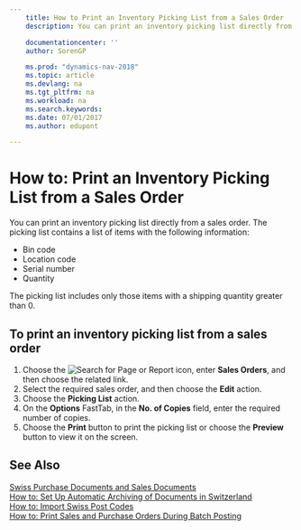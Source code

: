 ```yaml
---
    title: How to Print an Inventory Picking List from a Sales Order
    description: You can print an inventory picking list directly from a sales order.

    documentationcenter: ''
    author: SorenGP

    ms.prod: "dynamics-nav-2018"
    ms.topic: article
    ms.devlang: na
    ms.tgt_pltfrm: na
    ms.workload: na
    ms.search.keywords:
    ms.date: 07/01/2017
    ms.author: edupont

---
```

# How to: Print an Inventory Picking List from a Sales Order
You can print an inventory picking list directly from a sales order. The picking list contains a list of items with the following information:  

- Bin code  
- Location code  
- Serial number  
- Quantity  

The picking list includes only those items with a shipping quantity greater than 0.  

## To print an inventory picking list from a sales order  

1.  Choose the ![Search for Page or Report](../../media/ui-search/search_small.png "Search for Page or Report icon") icon, enter **Sales Orders**, and then choose the related link.  
2.  Select the required sales order, and then choose the **Edit** action.  
3.  Choose the **Picking List** action.  
4.  On the **Options** FastTab, in the **No. of Copies** field, enter the required number of copies.  
5.  Choose the **Print** button to print the picking list or choose the **Preview** button to view it on the screen.  

## See Also  
 [Swiss Purchase Documents and Sales Documents](swiss-purchase-documents-and-sales-documents.md)   
 [How to: Set Up Automatic Archiving of Documents in Switzerland](how-to-set-up-automatic-archiving-of-documents-in-switzerland.md)   
 [How to: Import Swiss Post Codes](how-to-import-swiss-post-codes.md)   
 [How to: Print Sales and Purchase Orders During Batch Posting](how-to-print-sales-and-purchase-orders-during-batch-posting.md)
